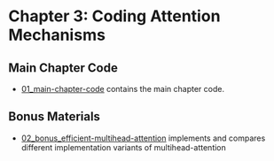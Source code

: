 # Chapter 3: Coding Attention Mechanisms

## Main Chapter Code

- [01_main-chapter-code](01_main-chapter-code) contains the main chapter code.

## Bonus Materials

- [02_bonus_efficient-multihead-attention](02_bonus_efficient-multihead-attention) implements and compares different implementation variants of multihead-attention